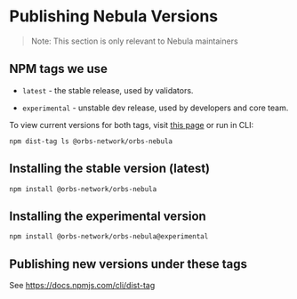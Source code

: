 # Publishing Nebula Versions

> Note: This section is only relevant to Nebula maintainers

## NPM tags we use

* `latest` - the stable release, used by validators.

* `experimental` - unstable dev release, used by developers and core team.


To view current versions for both tags, visit [this page](https://www.npmjs.com/package/@orbs-network/orbs-nebula?activeTab=versions) or run in CLI:

```
npm dist-tag ls @orbs-network/orbs-nebula
```

## Installing the stable version (latest)

```
npm install @orbs-network/orbs-nebula
```

## Installing the experimental version

```
npm install @orbs-network/orbs-nebula@experimental
```

## Publishing new versions under these tags

See https://docs.npmjs.com/cli/dist-tag

